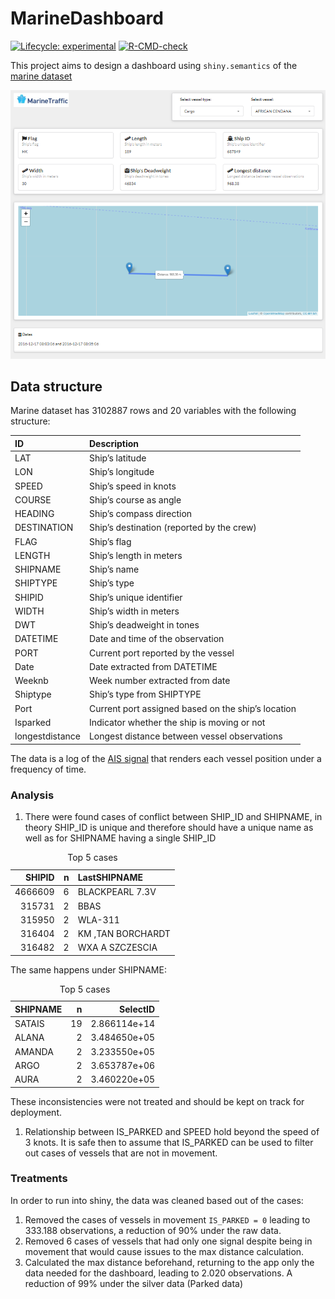 
<!-- README.md is generated from README.Rmd. Please edit that file -->

# MarineDashboard

<!-- badges: start -->

[![Lifecycle:
experimental](https://img.shields.io/badge/lifecycle-experimental-orange.svg)](https://lifecycle.r-lib.org/articles/stages.html#experimental)
[![R-CMD-check](https://github.com/Eduardodudu/MarineDashboard/workflows/R-CMD-check/badge.svg)](https://github.com/Eduardodudu/MarineDashboard/actions)

<!-- badges: end -->

This project aims to design a dashboard using `shiny.semantics` of the
[marine
dataset](https://www.marinetraffic.com/blog/information-transmitted-via-ais-signal/)

[<img src="inst/app/www/images/Dashboard.png" title="Marine Dashboard" alt="Link" width="573"/>](https://eduardodudu.shinyapps.io/MarineDashboard/)

## Data structure

Marine dataset has 3102887 rows and 20 variables with the following
structure:

<table>
<thead>
<tr>
<th style="text-align:left;">
ID
</th>
<th style="text-align:left;">
Description
</th>
</tr>
</thead>
<tbody>
<tr>
<td style="text-align:left;">
LAT
</td>
<td style="text-align:left;">
Ship’s latitude
</td>
</tr>
<tr>
<td style="text-align:left;">
LON
</td>
<td style="text-align:left;">
Ship’s longitude
</td>
</tr>
<tr>
<td style="text-align:left;">
SPEED
</td>
<td style="text-align:left;">
Ship’s speed in knots
</td>
</tr>
<tr>
<td style="text-align:left;">
COURSE
</td>
<td style="text-align:left;">
Ship’s course as angle
</td>
</tr>
<tr>
<td style="text-align:left;">
HEADING
</td>
<td style="text-align:left;">
Ship’s compass direction
</td>
</tr>
<tr>
<td style="text-align:left;">
DESTINATION
</td>
<td style="text-align:left;">
Ship’s destination (reported by the crew)
</td>
</tr>
<tr>
<td style="text-align:left;">
FLAG
</td>
<td style="text-align:left;">
Ship’s flag
</td>
</tr>
<tr>
<td style="text-align:left;">
LENGTH
</td>
<td style="text-align:left;">
Ship’s length in meters
</td>
</tr>
<tr>
<td style="text-align:left;">
SHIPNAME
</td>
<td style="text-align:left;">
Ship’s name
</td>
</tr>
<tr>
<td style="text-align:left;">
SHIPTYPE
</td>
<td style="text-align:left;">
Ship’s type
</td>
</tr>
<tr>
<td style="text-align:left;">
SHIPID
</td>
<td style="text-align:left;">
Ship’s unique identifier
</td>
</tr>
<tr>
<td style="text-align:left;">
WIDTH
</td>
<td style="text-align:left;">
Ship’s width in meters
</td>
</tr>
<tr>
<td style="text-align:left;">
DWT
</td>
<td style="text-align:left;">
Ship’s deadweight in tones
</td>
</tr>
<tr>
<td style="text-align:left;">
DATETIME
</td>
<td style="text-align:left;">
Date and time of the observation
</td>
</tr>
<tr>
<td style="text-align:left;">
PORT
</td>
<td style="text-align:left;">
Current port reported by the vessel
</td>
</tr>
<tr>
<td style="text-align:left;">
Date
</td>
<td style="text-align:left;">
Date extracted from DATETIME
</td>
</tr>
<tr>
<td style="text-align:left;">
Weeknb
</td>
<td style="text-align:left;">
Week number extracted from date
</td>
</tr>
<tr>
<td style="text-align:left;">
Shiptype
</td>
<td style="text-align:left;">
Ship’s type from SHIPTYPE
</td>
</tr>
<tr>
<td style="text-align:left;">
Port
</td>
<td style="text-align:left;">
Current port assigned based on the ship’s location
</td>
</tr>
<tr>
<td style="text-align:left;">
Isparked
</td>
<td style="text-align:left;">
Indicator whether the ship is moving or not
</td>
</tr>
<tr>
<td style="text-align:left;">
longestdistance
</td>
<td style="text-align:left;">
Longest distance between vessel observations
</td>
</tr>
</tbody>
</table>

The data is a log of the [AIS
signal](https://www.marinetraffic.com/blog/information-transmitted-via-ais-signal/)
that renders each vessel position under a frequency of time.

### Analysis

1.  There were found cases of conflict between SHIP\_ID and SHIPNAME, in
    theory SHIP\_ID is unique and therefore should have a unique name as
    well as for SHIPNAME having a single SHIP\_ID

<table>
<caption>
Top 5 cases
</caption>
<thead>
<tr>
<th style="text-align:right;">
SHIPID
</th>
<th style="text-align:right;">
n
</th>
<th style="text-align:left;">
LastSHIPNAME
</th>
</tr>
</thead>
<tbody>
<tr>
<td style="text-align:right;">
4666609
</td>
<td style="text-align:right;">
6
</td>
<td style="text-align:left;">
BLACKPEARL 7.3V
</td>
</tr>
<tr>
<td style="text-align:right;">
315731
</td>
<td style="text-align:right;">
2
</td>
<td style="text-align:left;">
BBAS
</td>
</tr>
<tr>
<td style="text-align:right;">
315950
</td>
<td style="text-align:right;">
2
</td>
<td style="text-align:left;">
WLA-311
</td>
</tr>
<tr>
<td style="text-align:right;">
316404
</td>
<td style="text-align:right;">
2
</td>
<td style="text-align:left;">
KM ,TAN BORCHARDT
</td>
</tr>
<tr>
<td style="text-align:right;">
316482
</td>
<td style="text-align:right;">
2
</td>
<td style="text-align:left;">
WXA A SZCZESCIA
</td>
</tr>
</tbody>
</table>

The same happens under SHIPNAME:

<table>
<caption>
Top 5 cases
</caption>
<thead>
<tr>
<th style="text-align:left;">
SHIPNAME
</th>
<th style="text-align:right;">
n
</th>
<th style="text-align:right;">
SelectID
</th>
</tr>
</thead>
<tbody>
<tr>
<td style="text-align:left;">
SATAIS
</td>
<td style="text-align:right;">
19
</td>
<td style="text-align:right;">
2.866114e+14
</td>
</tr>
<tr>
<td style="text-align:left;">
ALANA
</td>
<td style="text-align:right;">
2
</td>
<td style="text-align:right;">
3.484650e+05
</td>
</tr>
<tr>
<td style="text-align:left;">
AMANDA
</td>
<td style="text-align:right;">
2
</td>
<td style="text-align:right;">
3.233550e+05
</td>
</tr>
<tr>
<td style="text-align:left;">
ARGO
</td>
<td style="text-align:right;">
2
</td>
<td style="text-align:right;">
3.653787e+06
</td>
</tr>
<tr>
<td style="text-align:left;">
AURA
</td>
<td style="text-align:right;">
2
</td>
<td style="text-align:right;">
3.460220e+05
</td>
</tr>
</tbody>
</table>

These inconsistencies were not treated and should be kept on track for
deployment.

1.  Relationship between IS\_PARKED and SPEED hold beyond the speed of 3
    knots. It is safe then to assume that IS\_PARKED can be used to
    filter out cases of vessels that are not in movement.

### Treatments

In order to run into shiny, the data was cleaned based out of the cases:

1.  Removed the cases of vessels in movement `IS_PARKED = 0` leading to
    333.188 observations, a reduction of 90% under the raw data.
2.  Removed 6 cases of vessels that had only one signal despite being in
    movement that would cause issues to the max distance calculation.
3.  Calculated the max distance beforehand, returning to the app only
    the data needed for the dashboard, leading to 2.020 observations. A
    reduction of 99% under the silver data (Parked data)
